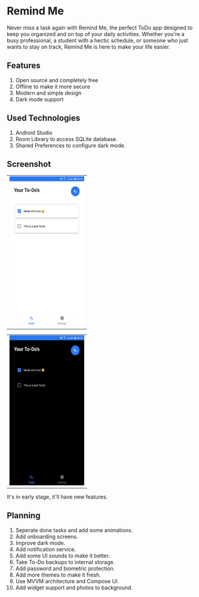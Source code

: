 # Remind Me
Never miss a task again with Remind Me, the perfect ToDo app designed to keep you organized and on top of your daily activities. Whether you're a busy professional, a student with a hectic schedule, or someone who just wants to stay on track, Remind Me is here to make your life easier.

## Features

1. Open source and completely free
2. Offline to make it more secure
3. Modern and simple design
4. Dark mode support

## Used Technologies

1. Android Studio
2. Room Library to access SQLite database.
3. Shared Preferences to configure dark mode.
    
## Screenshot

<table>
  <tr>
    <td> <img src="./screenshots/Screenshot_20240125-095921.png" height="400px" width="200px" /></td>
   </tr> 
</table>

<table>
  <tr>
    <td> <img src="./screenshots/Screenshot_20240125-095945.png" height="400px" width="200px" /></td>
   </tr> 
</table>

It's in early stage, it'll have new features.

## Planning

1. Seperate done tasks and add some animations.
2. Add onboarding screens.
3. Improve dark mode.
4. Add notification service.
5. Add some UI sounds to make it better.
6. Take To-Do backups to internal storage.
7. Add password and biometric protection.
8. Add more themes to make it fresh.
9. Use MVVM architecture and Compose UI.
10. Add widget support and photos to background.
